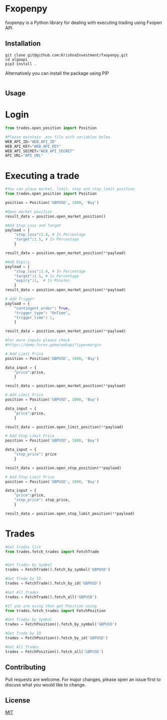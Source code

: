 # Fxopenpy

fxopenpy is a Python library for dealing with executing trading using Fxopen API.

## Installation

```Clone
git clone git@github.com:KrishnaInvestment/fxopenpy.git
cd algoapi
pip3 install . 
```
Alternatively you can install the package using PIP
```
```

## Usage

# Login
```python
from trades.open_position import Position

#Please maintain .env file with variables below
WEB_API_ID="WEB_API_ID"
WEB_API_KEY="WEB_API_KEY"
WEB_API_SECRET="WEB_API_SECRET"
API_URL="API_URL"

```

# Executing a trade
```python
#You can place market, limit, stop and stop_limit position
from trades.open_position import Position

position = Position('GBPUSD', 1000, 'Buy')

#Open market position
result_data = position.open_market_position()

#Add Stop Loss and Target
payload = {
    "stop_loss":1.4, # In Percentage
    "target":1.5, # In Percentage
    }

result_data = position.open_market_position(**payload)

#Add Expiry
payload = {
    "stop_loss":1.4, # In Percentage
    "target":1.5, # In Percentage
    "expiry":1,  # In Minutes
    }
result_data = position.open_market_position(**payload)

# Add Trigger
payload = {
    "contingent_order": True,
    "trigger_type": "OnTime",
    "trigger_time": 1,
    }

result_data = position.open_market_position(**payload)

#For more inputs please check 
#https://demo.forex.game/webapi?type=margin

# Add Limit Price
position = Position('GBPUSD', 1000, 'Buy')

data_input = {
    "price":price,
    }

result_data = position.open_market_position(**payload)

# Add Limit Price
position = Position('GBPUSD', 1000, 'Buy')

data_input = {
    "price":price,
    }

result_data = position.open_limit_position(**payload)

# Add Stop Limit Price
position = Position('GBPUSD', 1000, 'Buy')

data_input = {
    "stop_price": price
    }

result_data = position.open_stop_position(**payload)

# Add Stop Limit Price
position = Position('GBPUSD', 1000, 'Buy')

data_input = {
    "price":price,
    "stop_price": stop_price,
    }

result_data = position.open_stop_limit_position(**payload)


```
# Trades
```python
#Get trades list 
from trades.fetch_trades import FetchTrade


#Get Trades by Symbol
trades = FetchTrade().fetch_by_symbol('GBPUSD')

#Get Trade by ID
trades = FetchTrade().fetch_by_id('GBPUSD')

#Get All Trades
trades = FetchTrade().fetch_all('GBPUSD')

#If you are using then get Position using 
from trades.fetch_trades import FetchPosition

#Get Trades by Symbol
trades = FetchPosition().fetch_by_symbol('GBPUSD')

#Get Trade by ID
trades = FetchPosition().fetch_by_id('GBPUSD')

#Get All Trades
trades = FetchPosition().fetch_all('GBPUSD')
```


## Contributing

Pull requests are welcome. For major changes, please open an issue first
to discuss what you would like to change.


## License

[MIT](https://choosealicense.com/licenses/mit/)